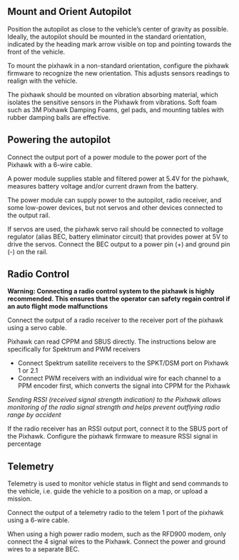 ## Mount and Orient Autopilot

Position the autopilot as close to the vehicle’s center of gravity as possible. Ideally, the autopilot should be mounted in the standard orientation, indicated by the heading mark arrow visible on top and pointing towards the front of the vehicle.

To mount the pixhawk in a non-standard orientation, configure the pixhawk firmware to recognize the new orientation. This adjusts sensors readings to realign with the vehicle.

The pixhawk should be mounted on vibration absorbing material, which isolates the sensitive sensors in the Pixhawk from vibrations. Soft foam such as 3M Pixhawk Damping Foams, gel pads, and mounting tables with rubber damping balls are effective.


## Powering the autopilot


Connect the output port of a power module to the power port of the Pixhawk with a 6-wire cable.

A power module supplies stable and filtered power at 5.4V for the pixhawk, measures battery voltage and/or current drawn from the battery.

The power module can supply power to the autopilot, radio receiver, and some low-power devices, but not servos and other devices connected to the output rail.

If servos are used, the pixhawk servo rail should be connected to voltage regulator (alias BEC, battery eliminator circuit) that provides power at 5V to drive the servos. Connect the BEC output to a power pin (+) and ground pin (-) on the rail.

## Radio Control

__Warning: Connecting a radio control system to the pixhawk is highly recommended. This ensures that the operator can safety regain control if an auto flight mode malfunctions__

Connect the output of a radio receiver to the receiver port of the pixhawk using a servo cable.

Pixhawk can read CPPM and SBUS directly. The instructions below are specifically for Spektrum and PWM receivers

* Connect Spektrum satellite receivers to the SPKT/DSM port on Pixhawk 1 or 2.1
* Connect PWM receivers with an individual wire for each channel to a PPM encoder first, which converts the signal into CPPM for the Pixhawk

*Sending RSSI (received signal strength indication) to the Pixhawk allows monitoring of the radio signal strength and helps prevent outflying radio range by accident* 

If the radio receiver has an RSSI output port, connect it to the SBUS port of the Pixhawk. Configure the pixhawk firmware to measure RSSI signal in percentage

## Telemetry

Telemetry is used to monitor vehicle status in flight and send commands to the vehicle, i.e. guide the vehicle to a position on a map, or upload a mission.

Connect the output of a telemetry radio to the telem 1 port of the pixhawk using a 6-wire cable.

When using a high power radio modem, such as the RFD900 modem, only connect the 4 signal wires to the Pixhawk. Connect the power and ground wires to a separate BEC.